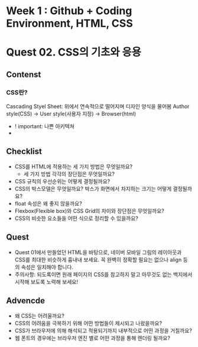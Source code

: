 # Week 1 : Github + Coding Environment, HTML, CSS
# Quest 02. CSS의 기초와 응용
## Contenst
### CSS란?
Cascading Styel Sheet: 위에서 연속적으로 떨어지며 디자인 양식을 물어봄
Author style(CSS) -> User style(사용자 지정) -> Browser(html)
- ! important: 나쁜 아키텍쳐
- 


## Checklist
- CSS를 HTML에 적용하는 세 가지 방법은 무엇일까요?
  - 세 가지 방법 각각의 장단점은 무엇일까요?
- CSS 규칙의 우선순위는 어떻게 결정될까요?
- CSS의 박스모델은 무엇일까요? 박스가 화면에서 차지하는 크기는 어떻게 결정될까요?
- float 속성은 왜 좋지 않을까요?
- Flexbox(Flexible box)와 CSS Grid의 차이와 장단점은 무엇일까요?
- CSS의 비슷한 요소들을 어떤 식으로 정리할 수 있을까요?

## Quest
- Quest 01에서 만들었던 HTML을 바탕으로, 네이버 모바일 그림의 레이아웃과 CSS를 최대한 비슷하게 흉내내 보세요. 꼭 완벽히 정확할 필요는 없으나 align 등의 속성은 일치해야 합니다.
- 주의사항: 되도록이면 원래 페이지의 CSS를 참고하지 말고 아무것도 없는 백지에서 시작해 보도록 노력해 보세요!

## Advencde
- 왜 CSS는 어려울까요?
- CSS의 어려움을 극복하기 위해 어떤 방법들이 제시되고 나왔을까요?
- CSS가 브라우저에 의해 해석되고 적용되기까지 내부적으로 어떤 과정을 거칠까요?
- 웹 폰트의 경우에는 브라우저 엔진 별로 어떤 과정을 통해 렌더링 될까요?